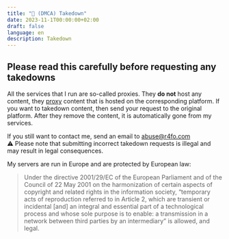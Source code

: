 ```yaml
---
title: "🚫 (DMCA) Takedown"
date: 2023-11-1T00:00:00+02:00
draft: false
language: en
description: Takedown
---
```


## Please read this carefully before requesting any takedowns

All the services that I run are so-called proxies. They **do not** host any content, they [proxy](https://wikiless.r4fo.com/wiki/Proxy_server) content that is hosted on the corresponding platform.
If you want to takedown content, then send your request to the original platform. After they remove the content, it is automatically gone from my services.

If you still want to contact me, send an email to abuse@r4fo.com <br>
⚠️ Please note that submitting incorrect takedown requests is illegal and may result in legal consequences.

My servers are run in Europe and are protected by European law:

>Under the directive 2001/29/EC of the European Parliament and of the Council of 22 May 2001 on the harmonization of certain aspects of copyright and related rights in the information society, “temporary acts of reproduction referred to in Article 2, which are transient or incidental [and] an integral and essential part of a technological process and whose sole purpose is to enable: a transmission in a network between third parties by an intermediary” is allowed, and legal.